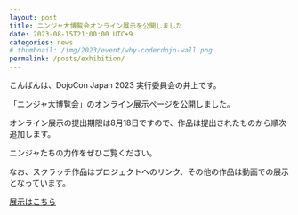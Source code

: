 ```yaml
---
layout: post
title: ニンジャ大博覧会オンライン展示を公開しました
date: 2023-08-15T21:00:00 UTC+9
categories: news
# thumbnail: /img/2023/event/why-coderdojo-wall.png
permalink: /posts/exhibition/
---
```

こんばんは、DojoCon Japan 2023 実行委員会の井上です。

「ニンジャ大博覧会」のオンライン展示ページを公開しました。

オンライン展示の提出期限は8月18日ですので、作品は提出されたものから順次追加します。

ニンジャたちの力作をぜひご覧ください。

なお、スクラッチ作品はプロジェクトへのリンク、その他の作品は動画での展示となっています。

<div class='framed_button'>
    <a href='/exhibition/' >展示はこちら</a>
</div>
